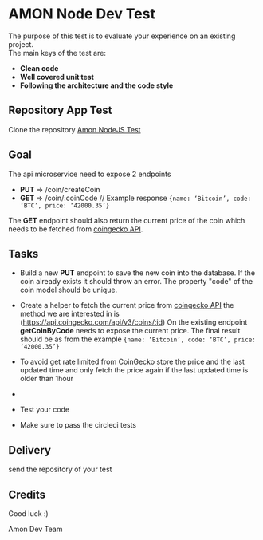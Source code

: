 # AMON Node Dev Test

The purpose of this test is to evaluate your experience on an existing project.<br/>
The main keys of the test are:

- **Clean code**
- **Well covered unit test**
- **Following the architecture and the code style**

## Repository App Test

Clone the repository [Amon NodeJS Test](https://github.com/amontech/amon-nodejs-test)

## Goal

The api microservice need to expose 2 endpoints

- **PUT** => /coin/createCoin
- **GET** => /coin/:coinCode // Example response `{name: ‘Bitcoin’, code: ‘BTC’, price: ‘42000.35’}`

The **GET** endpoint should also return the current price of the coin which needs to be fetched from [coingecko API](https://www.coingecko.com/en/api/documentation).

## Tasks

- Build a new **PUT** endpoint to save the new coin into the database.
  If the coin already exists it should throw an error.
  The property "code" of the coin model should be unique.

- Create a helper to fetch the current price from [coingecko API](https://www.coingecko.com/en/api/documentation)
  the method we are interested in is (https://api.coingecko.com/api/v3/coins/:id)
  On the existing endpoint **getCoinByCode** needs to expose the current price. The final result should be as from the example
  `{name: ‘Bitcoin’, code: ‘BTC’, price: ‘42000.35’}`

- To avoid get rate limited from CoinGecko store the price and the last updated time and only fetch the price again
  if the last updated time is older than 1hour

-  

- Test your code

- Make sure to pass the circleci tests

## Delivery

send the repository of your test

## Credits

Good luck :)

Amon Dev Team
